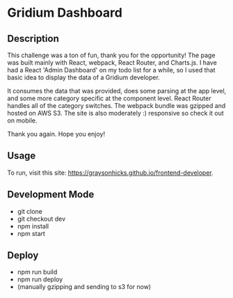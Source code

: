 # Gridium Dashboard

## Description

This challenge was a ton of fun, thank you for the opportunity! The page was built mainly with React, webpack, React Router, and Charts.js. I have had a React 'Admin Dashboard' on my todo list for a while, so I used that basic idea to display the data of a Gridium developer.

It consumes the data that was provided, does some parsing at the app level, and some more category specific at the component level. React Router handles all of the category switches. The webpack bundle was gzipped and hosted on AWS S3. The site is also moderately :) responsive so check it out on mobile.

Thank you again. Hope you enjoy!

## Usage

To run, visit this site: https://graysonhicks.github.io/frontend-developer.

## Development Mode

- git clone
- git checkout dev
- npm install
- npm start

## Deploy

- npm run build
- npm run deploy
- (manually gzipping and sending to s3 for now)
